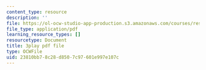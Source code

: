 ```yaml
---
content_type: resource
description: ''
file: https://ol-ocw-studio-app-production.s3.amazonaws.com/courses/res-14-001-abdul-latif-jameel-poverty-action-lab-executive-training-evaluating-social-programs-2009-spring-2009/23810bb78c28d8507c97601e997e107c_SW5Zfs97wSw.pdf
file_type: application/pdf
learning_resource_types: []
resourcetype: Document
title: 3play pdf file
type: OCWFile
uid: 23810bb7-8c28-d850-7c97-601e997e107c
---
```

